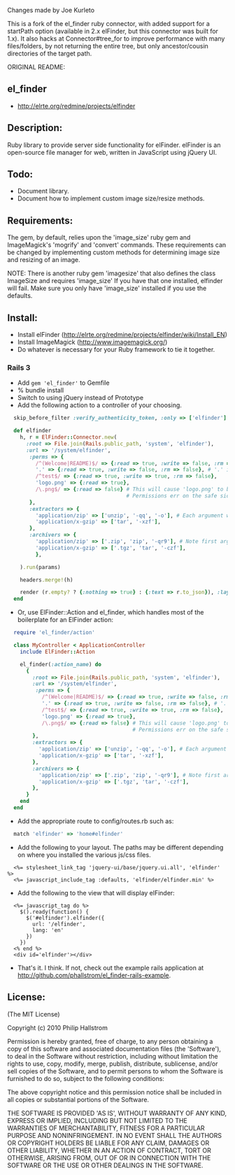Changes made by Joe Kurleto

This is a fork of the el_finder ruby connector, with added support for a startPath option (available in 2.x elFinder, but this connector was built for 1.x).
It also hacks at Connector#tree_for to improve performance with many files/folders, by not returning the entire tree, but only
ancestor/cousin directories of the target path.

ORIGINAL README:

## el_finder

* http://elrte.org/redmine/projects/elfinder

## Description:

Ruby library to provide server side functionality for elFinder.  elFinder is an
open-source file manager for web, written in JavaScript using jQuery UI.

## Todo:

* Document library.
* Document how to implement custom image size/resize methods.

## Requirements:

The gem, by default, relies upon the 'image_size' ruby gem and ImageMagick's 'mogrify' and 'convert' commands.
These requirements can be changed by implementing custom methods for determining image size
and resizing of an image.

NOTE: There is another ruby gem 'imagesize' that also defines the class ImageSize and requires 'image_size'
If you have that one installed, elfinder will fail.  Make sure you only have 'image_size' installed if you use
the defaults.

## Install:

* Install elFinder (http://elrte.org/redmine/projects/elfinder/wiki/Install_EN)
* Install ImageMagick (http://www.imagemagick.org/)
* Do whatever is necessary for your Ruby framework to tie it together.

### Rails 3

* Add `gem 'el_finder'` to Gemfile
* % bundle install
* Switch to using jQuery instead of Prototype
* Add the following action to a controller of your choosing.

```ruby
  skip_before_filter :verify_authenticity_token, :only => ['elfinder']

  def elfinder
    h, r = ElFinder::Connector.new(
      :root => File.join(Rails.public_path, 'system', 'elfinder'),
      :url => '/system/elfinder',
       :perms => {
         /^(Welcome|README)$/ => {:read => true, :write => false, :rm => false},
         '.' => {:read => true, :write => false, :rm => false}, # '.' is the proper way to specify the home/root directory.
         /^test$/ => {:read => true, :write => true, :rm => false},
         'logo.png' => {:read => true},
         /\.png$/ => {:read => false} # This will cause 'logo.png' to be unreadable.  
                                      # Permissions err on the safe side. Once false, always false.
       },
       :extractors => { 
         'application/zip' => ['unzip', '-qq', '-o'], # Each argument will be shellescaped (also true for archivers)
         'application/x-gzip' => ['tar', '-xzf'],
       },
       :archivers => { 
         'application/zip' => ['.zip', 'zip', '-qr9'], # Note first argument is archive extension
         'application/x-gzip' => ['.tgz', 'tar', '-czf'],
         },

    ).run(params)

    headers.merge!(h)

    render (r.empty? ? {:nothing => true} : {:text => r.to_json}), :layout => false
  end
```

* Or, use ElFinder::Action and el_finder, which handles most of the boilerplate for an ElFinder action:

```ruby
  require 'el_finder/action'

  class MyController < ApplicationController
    include ElFinder::Action

    el_finder(:action_name) do
      {
        :root => File.join(Rails.public_path, 'system', 'elfinder'),
        :url => '/system/elfinder',
         :perms => {
           /^(Welcome|README)$/ => {:read => true, :write => false, :rm => false},
           '.' => {:read => true, :write => false, :rm => false}, # '.' is the proper way to specify the home/root directory.
           /^test$/ => {:read => true, :write => true, :rm => false},
           'logo.png' => {:read => true},
           /\.png$/ => {:read => false} # This will cause 'logo.png' to be unreadable.  
                                        # Permissions err on the safe side. Once false, always false.
        },
        :extractors => { 
          'application/zip' => ['unzip', '-qq', '-o'], # Each argument will be shellescaped (also true for archivers)
          'application/x-gzip' => ['tar', '-xzf'],
        },
        :archivers => { 
          'application/zip' => ['.zip', 'zip', '-qr9'], # Note first argument is archive extension
          'application/x-gzip' => ['.tgz', 'tar', '-czf'],
        },
      }
    end
  end
```

* Add the appropriate route to config/routes.rb such as:

```ruby
  match 'elfinder' => 'home#elfinder'
```

* Add the following to your layout. The paths may be different depending 
on where you installed the various js/css files.

```erb
  <%= stylesheet_link_tag 'jquery-ui/base/jquery.ui.all', 'elfinder' %>
  <%= javascript_include_tag :defaults, 'elfinder/elfinder.min' %>
```

* Add the following to the view that will display elFinder:

```erb
  <%= javascript_tag do %>
    $().ready(function() { 
      $('#elfinder').elfinder({ 
        url: '/elfinder',
        lang: 'en'
      })
    })
  <% end %>
  <div id='elfinder'></div>
```

* That's it.  I think.  If not, check out the example rails application at http://github.com/phallstrom/el_finder-rails-example.

## License:

(The MIT License)

Copyright (c) 2010 Philip Hallstrom

Permission is hereby granted, free of charge, to any person obtaining
a copy of this software and associated documentation files (the
'Software'), to deal in the Software without restriction, including
without limitation the rights to use, copy, modify, merge, publish,
distribute, sublicense, and/or sell copies of the Software, and to
permit persons to whom the Software is furnished to do so, subject to
the following conditions:

The above copyright notice and this permission notice shall be
included in all copies or substantial portions of the Software.

THE SOFTWARE IS PROVIDED 'AS IS', WITHOUT WARRANTY OF ANY KIND,
EXPRESS OR IMPLIED, INCLUDING BUT NOT LIMITED TO THE WARRANTIES OF
MERCHANTABILITY, FITNESS FOR A PARTICULAR PURPOSE AND NONINFRINGEMENT.
IN NO EVENT SHALL THE AUTHORS OR COPYRIGHT HOLDERS BE LIABLE FOR ANY
CLAIM, DAMAGES OR OTHER LIABILITY, WHETHER IN AN ACTION OF CONTRACT,
TORT OR OTHERWISE, ARISING FROM, OUT OF OR IN CONNECTION WITH THE
SOFTWARE OR THE USE OR OTHER DEALINGS IN THE SOFTWARE.
